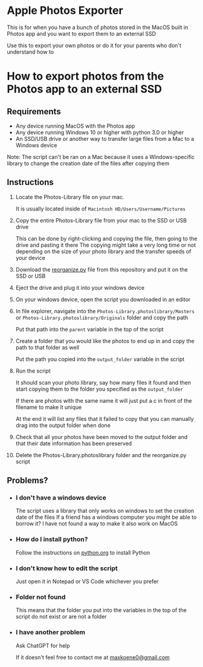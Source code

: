 # Apple Photos Exporter
This is for when you have a bunch of photos stored in the MacOS built in Photos app and you want to export them to an external SSD

Use this to export your own photos or do it for your parents who don't understand how to

# How to export photos from the Photos app to an external SSD
## Requirements
* Any device running MacOS with the Photos app
* Any device running Windows 10 or higher with python 3.0 or higher
* An SSD/USB drive or another way to transfer large files from a Mac to a Windows device

Note: The script can't be ran on a Mac because it uses a Windows-specific library to change the creation date of the files after copying them

## Instructions
1. Locate the Photos-Library file on your mac.

   It is usually located inside of ``` Macintosh HD/Users/Username/Pictures ```

2. Copy the entire Photos-Library file from your mac to the SSD or USB drive

   This can be done by right-clicking and copying the file, then going to the drive and pasting it there
   The copying might take a very long time or not depending on the size of your photo library and the transfer speeds of your device

3. Download the [reorganize.py](https://github.com/Blue-Sea2/Apple-Photos-Exporter/blob/main/reorganize.py) file from this repository and put it on the SSD or USB
4. Eject the drive and plug it into your windows device
5. On your windows device, open the script you downloaded in an editor
6. In file explorer, navigate into the ``` Photos-Library.photoslibrary/Masters ``` or ``` Photos-Library.photoslibrary/Originals ``` folder and copy the path

   Put that path into the ``` parent ``` variable in the top of the script

7. Create a folder that you would like the photos to end up in and copy the path to that folder as well

   Put the path you copied into the ``` output_folder ``` variable in the script

8. Run the script

   It should scan your photo library, say how many files it found and then start copying them to the folder you specified as the ``` output_folder ```
   
   If there are photos with the same name it will just put a c in front of the filename to make it unique
   
   At the end it will list any files that it failed to copy that you can manually drag into the output folder when done

10. Check that all your photos have been moved to the output folder and that their date information has been preserved
11. Delete the Photos-Library.photoslibrary folder and the reorganize.py script

## Problems?
* ### I don't have a windows device
  The script uses a library that only works on windows to set the creation date of the files
  If a friend has a windows computer you might be able to borrow it?
  I have not found a way to make it also work on MacOS
* ### How do I install python?
  Follow the instructions on [python.org](https://www.python.org/) to install Python
* ### I don't know how to edit the script
  Just open it in Notepad or VS Code whichever you prefer
* ### Folder not found
  This means that the folder you put into the variables in the top of the script do not exist or are not a folder
* ### I have another problem
  Ask ChatGPT for help
  
  If it doesn't feel free to contact me at maxkoene0@gmail.com
